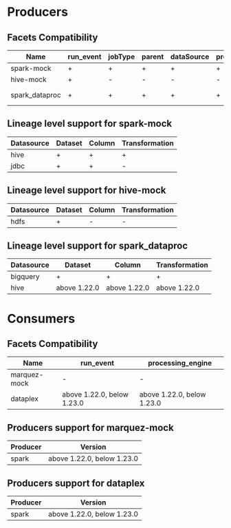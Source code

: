 # Producers
## Facets Compatibility
|     Name     |run_event|jobType|parent|dataSource|processing_engine|     sql    |  symlinks  |schema|columnLineage|gcp_dataproc_spark|gcp_lineage|spark_properties|
|--------------|---------|-------|------|----------|-----------------|------------|------------|------|-------------|------------------|-----------|----------------|
|  spark-mock  |    +    |   +   |   +  |     +    |        +        |      +     |      +     |   +  |      +      |         +        |     +     |        +       |
|   hive-mock  |    +    |   -   |   -  |     -    |        -        |      -     |      -     |   -  |      -      |         -        |     -     |        -       |
|spark_dataproc|    +    |   +   |   +  |     +    |        +        |above 1.22.0|above 1.22.0|   +  |      +      |         +        |     +     |        +       |

## Lineage level support for spark-mock
|Datasource|Dataset|Column|Transformation|
|----------|-------|------|--------------|
|   hive   |   +   |   +  |       +      |
|   jdbc   |   +   |   +  |       -      |

## Lineage level support for hive-mock
|Datasource|Dataset|Column|Transformation|
|----------|-------|------|--------------|
|   hdfs   |   +   |   -  |       -      |

## Lineage level support for spark_dataproc
|Datasource|   Dataset  |   Column   |Transformation|
|----------|------------|------------|--------------|
| bigquery |      +     |      +     |       +      |
|   hive   |above 1.22.0|above 1.22.0| above 1.22.0 |

# Consumers
## Facets Compatibility
|    Name    |         run_event        |     processing_engine    |
|------------|--------------------------|--------------------------|
|marquez-mock|             -            |             -            |
|  dataplex  |above 1.22.0, below 1.23.0|above 1.22.0, below 1.23.0|

## Producers support for marquez-mock
|Producer|          Version         |
|--------|--------------------------|
|  spark |above 1.22.0, below 1.23.0|
## Producers support for dataplex
|Producer|          Version         |
|--------|--------------------------|
|  spark |above 1.22.0, below 1.23.0|
